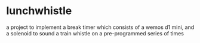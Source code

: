# lunchwhistle
a project to implement a break timer which consists of a wemos d1 mini, and a solenoid to sound a train whistle on a pre-programmed series of times
